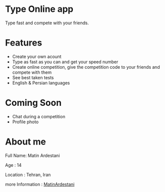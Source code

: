 # Type Online app
Type fast and compete with your friends.

# Features
- Create your own acount
- Type as fast as you can and get your speed number
- Create online competition, give the competition code to your friends and compete with them
- See best taken tests
- English & Persian languages

# Coming Soon
- Chat during a competition
- Profile photo

# About me
Full Name: Matin Ardestani

Age : 14

Location : Tehran, Iran

more Information : [MatinArdestani](https://bioly.io/MatinArdestani)
